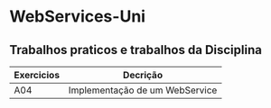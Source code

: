 # WebServices-Uni

## Trabalhos praticos e trabalhos da Disciplina

 
| Exercicios | Decrição                       |
| ---------- | ------------------------------ |
| A04        | Implementação de um WebService |

